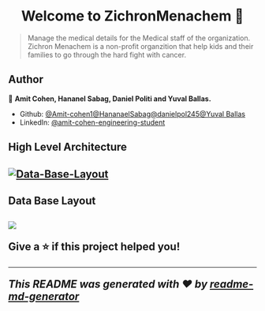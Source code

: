 <h1 align="center">Welcome to ZichronMenachem 👋</h1>
<p>
</p>

>  Manage the medical details for the Medical staff of the organization. Zichron Menachem is a non-profit organzition that help kids and their families to go through the hard fight with cancer.

## Author

👤 **Amit Cohen, Hananel Sabag, Daniel Politi and Yuval Ballas.**

* Github: [@Amit-cohen1](https://github.com/Amit-cohen1)[@HananaelSabag](https://github.com/HananaelSabag)[@danielpol245](https://github.com/danielpol245)[@Yuval Ballas](https://github.com/YuavalBallas)
* LinkedIn: [@amit-cohen-engineering-student](https://linkedin.com/in/amit-cohen-engineering-student)

<h2>High Level Architecture<h2>
<a href="https://ibb.co/yfpT5Gb"><img src="https://i.ibb.co/JBqL20M/Data-Base-Layout.jpg" alt="Data-Base-Layout" border="0" /></a>
<h2>Data Base Layout<h2>
<img src="https://ibb.co/y8dvV4P">


Give a ⭐️ if this project helped you!

***
_This README was generated with ❤️ by [readme-md-generator](https://github.com/kefranabg/readme-md-generator)_
